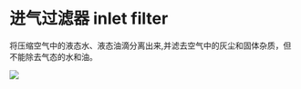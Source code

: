 # 进气过滤器 inlet filter
将压缩空气中的液态水、液态油滴分离出来,并滤去空气中的灰尘和固体杂质，但不能除去气态的水和油。


![](..\..\..\photos\进气过滤器.jpg)
